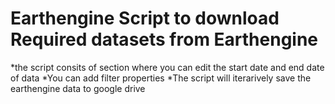# Earthengine Script to download Required datasets from Earthengine

*the script consits of section where you can edit the start date and end date of data 
*You can add filter properties 
*The script will iterarively save the earthengine data to google drive
